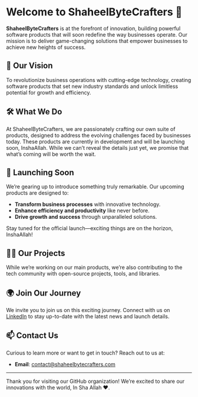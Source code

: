 


# Welcome to ShaheelByteCrafters 👋

**ShaheelByteCrafters** is at the forefront of innovation, building powerful software products that will soon redefine the way businesses operate. Our mission is to deliver game-changing solutions that empower businesses to achieve new heights of success.

## 🌟 Our Vision
To revolutionize business operations with cutting-edge technology, creating software products that set new industry standards and unlock limitless potential for growth and efficiency.

## 🛠 What We Do
At ShaheelByteCrafters, we are passionately crafting our own suite of products, designed to address the evolving challenges faced by businesses today. These products are currently in development and will be launching soon, InshaAllah. While we can’t reveal the details just yet, we promise that what’s coming will be worth the wait.

## 🚀 Launching Soon
We’re gearing up to introduce something truly remarkable. Our upcoming products are designed to:
- **Transform business processes** with innovative technology.
- **Enhance efficiency and productivity** like never before.
- **Drive growth and success** through unparalleled solutions.

Stay tuned for the official launch—exciting things are on the horizon, InshaAllah!

## 🧑‍💻 Our Projects
While we’re working on our main products, we’re also contributing to the tech community with open-source projects, tools, and libraries.

## 🌍 Join Our Journey
We invite you to join us on this exciting journey. Connect with us on [LinkedIn](https://www.linkedin.com/company/shaheelbytecrafters) to stay up-to-date with the latest news and launch details.

## 📫 Contact Us
Curious to learn more or want to get in touch? Reach out to us at:
- **Email**: [contact@shaheelbytecrafters.com](mailto:shaheelbytecrafters@gmail.com)

---

Thank you for visiting our GitHub organization! We’re excited to share our innovations with the world, In Sha Allah ❤️.
